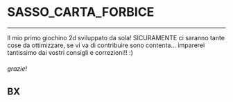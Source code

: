 # SASSO_CARTA_FORBICE

 *** 

Il mio primo giochino 2d sviluppato da sola!
SICURAMENTE ci saranno tante cose da ottimizzare, se vi va di contribuire sono contenta... imparerei tantissimo dai vostri consigli e correzioni!! :)

###### grazie!

## BX
